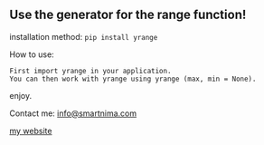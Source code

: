 Use the generator for the range function!
----------------------
installation method:
```pip install yrange```

How to use:
```
First import yrange in your application.
You can then work with yrange using yrange (max, min = None).
```

enjoy.

Contact me: info@smartnima.com

[my website](https://smartnima.com)
